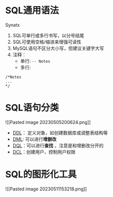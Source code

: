
# SQL通用语法

Synatx
1. SQL可单行或多行书写，以分号结尾
2. SQL可使用空格/缩进来增强可读性
3. MySQL语句不区分大小写，但建议关键字大写
4. 注释：
   - 单行: `-- Notes`
   - 多行:
```mysql
/*Notes
...
*/
```


# SQL语句分类

![[Pasted image 20230505200624.png]]
- [DDL](3.DDL)： 定义对象，如创建数据库或调整表结构等
- [DML](4.DML): 可以进行**增删改**
- [DQL](5.DQL)：可以进行**查找** ，注意是和增删改分开的
- [DCL](6.DCL)：创建用户，控制用户权限


# SQL的图形化工具

![[Pasted image 20230511153218.png]]
